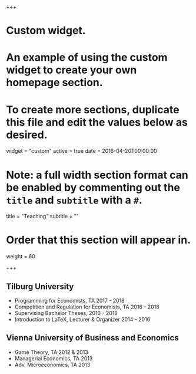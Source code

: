 +++
# Custom widget.
# An example of using the custom widget to create your own homepage section.
# To create more sections, duplicate this file and edit the values below as desired.
widget = "custom"
active = true
date = 2016-04-20T00:00:00

# Note: a full width section format can be enabled by commenting out the `title` and `subtitle` with a `#`.
title = "Teaching"
subtitle = ""

# Order that this section will appear in.
weight = 60

+++

## Tilburg University

- Programming for Economists, TA 2017 - 2018
- Competition and Regulation for Economists, TA 2016 - 2018
- Supervising Bachelor Theses, 2016 - 2018
- Introduction to LaTeX, Lecturer & Organizer 2014 - 2016

## Vienna University of Business and Economics

- Game Theory, TA 2012 & 2013
- Managerial Economics, TA 2013
- Adv. Microeconomics, TA 2013
